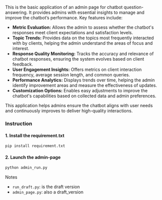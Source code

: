 This is the basic application of an admin page for chatbot question-answering. It provides admins with essential insights to manage and improve the chatbot’s performance. Key features include:

- **Metric Evaluation:** Allows the admin to assess whether the chatbot's responses meet client expectations and satisfaction levels.
- **Topic Trends:** Provides data on the topics most frequently interacted with by clients, helping the admin understand the areas of focus and interest.
- **Response Quality Monitoring:** Tracks the accuracy and relevance of chatbot responses, ensuring the system evolves based on client feedback.
- **User Engagement Insights:** Offers metrics on client interaction frequency, average session length, and common queries.
- **Performance Analytics:** Displays trends over time, helping the admin identify improvement areas and measure the effectiveness of updates.
- **Customization Options:** Enables easy adjustments to improve the chatbot's capabilities based on collected data and admin preferences.

This application helps admins ensure the chatbot aligns with user needs and continuously improves to deliver high-quality interactions.

### Instruction
#### 1. Install the requirement.txt
```bash
pip install requirement.txt
```

#### 2. Launch the admin-page
```bash
python admin_run.py
```

Notes
- `run_draft.py`: is the draft version
- `admin_page.py`: also a draft_version